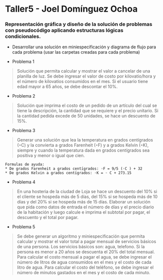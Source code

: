 # Taller5 - Joel Domínguez Ochoa
### Representación gráfica y diseño de la solución de problemas con pseudocódigo aplicando estructuras lógicas condicionales.

* Desarrollar una solución en miniespecificación y diagrama de flujo para cada problema (usar las carpetas creadas para cada problema)


* Problema 1

> Solución que permita calcular y mostrar el valor a cancelar de una planilla de luz. Se debe ingresar el valor de costo por kilovatio/hora y el número de kilovatios consumidos en el mes. Si el usuario tiene edad mayor a 65 años, se debe descontar el 10%.


* Problema 2

> Solución que imprima el costo de un pedido de un artículo del cual se tiene la descripción, la cantidad que se requiere y el precio unitario. Si la cantidad pedida excede de 50 unidades, se hace un descuento de 15%.

* Problema 3
> Generar una solución que lea la temperatura en grados centígrados (◦C) y la convierta a grados Farenheit (◦F) y a grados Kelvin (◦K), siempre y cuando la temperatura dada en grados centígrados sea positiva y menor o igual que cien.

    Formulas de ayuda:
    * De grados Farenheit a grados centı́grados: ◦F = 9/5 (◦C ) + 32
    * De grados Kelvin a grados centı́grados: ◦K = ◦ C + 273.15

* Problema 4

> En una hosteria de la ciudad de Loja se hace un descuento del 10% si el cliente se hospeda más de 5 días, del 15% si se hospeda más de 10 días y del 20% si se hospeda más de 15 días. Elaborar un solución que pida como datos de entrada el número de días y el precio diario de la habitación y luego calcule e imprima el subtotal por pagar, el descuento y el total por pagar.

* Problema 5
> Se debe generar un algoritmo y miniespecificación que permita calcular y  mostrar el valor total a pagar mensual de servicios básicos de una persona. Los servicios básicos son: agua, telefono. Si la persona es menor a 20 años se descuenta el 20% del total mensual. Para calcular el costo mensual a pagar el agua, se debe ingresar el número de litros de agua consumidos en el mes y el costo de cada litro de agua. Para calcular el costo del teléfono, se debe ingresar el número de minutos gastados en el mes y el costo de cada minuto.
